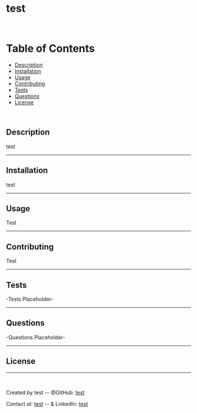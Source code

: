 # test

<br/>

# Table of Contents

* [Description](#description)
* [Installation](#installation)
* [Usage](#usage)
* [Contributing](#contributing)
* [Tests](#tests)
* [Questions](#questions)
* [License](#license)

<br/>

## Description

test

---
## Installation

test

---
## Usage

Test

---
## Contributing

Test

---
## Tests

-Tests Placeholder-

---
## Questions

-Questions Placeholder-

---
## License



---
<br/>

Created by test -- @GitHub: [test](test)

Contact at: [test](mailto:test) -- & LinkedIn: [test](test)